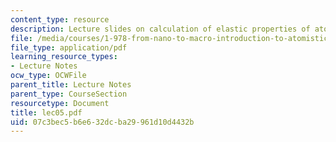 ```yaml
---
content_type: resource
description: Lecture slides on calculation of elastic properties of atomic lattices.
file: /media/courses/1-978-from-nano-to-macro-introduction-to-atomistic-modeling-techniques-january-iap-2007/07c3bec5b6e632dcba29961d10d4432b_lec05.pdf
file_type: application/pdf
learning_resource_types:
- Lecture Notes
ocw_type: OCWFile
parent_title: Lecture Notes
parent_type: CourseSection
resourcetype: Document
title: lec05.pdf
uid: 07c3bec5-b6e6-32dc-ba29-961d10d4432b
---
```

